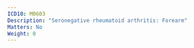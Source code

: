 ```yaml
---
ICD10: M0603
Description: "Seronegative rheumatoid arthritis: Forearm"
Matters: No
Weight: 0
---
```

